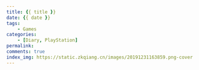 ```yaml
---
title: {{ title }}
date: {{ date }}
tags:
    - Games
categories: 
    - [Diary, PlayStation]
permalink: 
comments: true
index_img: https://static.zkqiang.cn/images/20191231163859.png-cover
---
```

